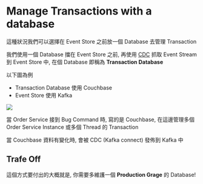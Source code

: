 # Manage Transactions with a database

這種狀況我們可以選擇在 Event Store 之前放一個 Database 去管理 Transaction

我們使用一個 Database 擋在 Event Store 之前, 再使用 [CDC](spaces/+incubation/cdc.md) 抓取 Event Stream 到 Event Store 中, 在個 Database 即稱為 **Transaction Database**

以下圖為例

- Transaction Database 使用 Couchbase
- Event Store 使用 Kafka

![](https://cdn.confluent.io/wp-content/uploads/Screenshot-2017-08-02-08.39.55-1024x865.png)

當 Order Service 接到 Bug Command 時, 寫的是 Couchbase, 在這邊管理多個 Order Service Instance 或多個 Thread 的 Transaction

當 Couchbase 資料有變化時, 會被 CDC (Kafka connect) 發佈到 Kafka 中

## Trafe Off

這個方式要付出的大概就是, 你需要多維護一個 **Production Grage** 的 Database!
